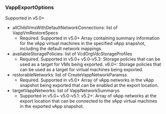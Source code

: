### VappExportOptions
Supported in v5.0+

- allChildVmsWithDefaultNetworkConnections: list of VappVmRestoreSpecs
  - Required. Supported in v5.0+
  Array containing summary information for the vApp virtual machines in the specified vApp snapshot, including the default network mappings.
- availableStoragePolicies: list of VcdOrgVdcStorageProfiles
  - Required. Supported in v5.0+
  v5.0-v5.3: Storage policies that can be used as a target for VMs being exported.
  v6.0+: Storage policies that can be used as a target for virtual machines being exported.
- restorableNetworks: list of CreateVappNetworkParamss
  - Required. Supported in v5.0+
  Array of vApp networks in the vApp snapshot being exported that can be enabled at the export location.
- targetVappNetworks: list of VappNetworkSummarys
  - Supported in v5.0+
  v5.0-v5.1: 
  v5.2+: Array of vApp networks at the export location that can be connected to the vApp virtual machines in the exported vApp snapshot.
